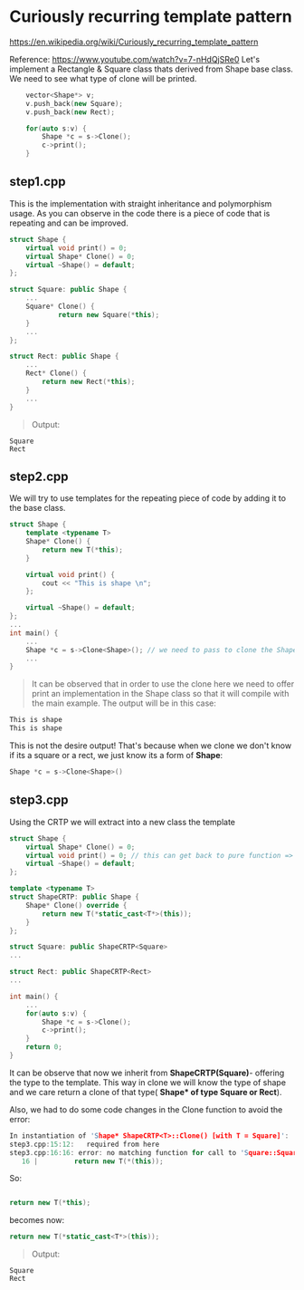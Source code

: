 # Curiously recurring template pattern

https://en.wikipedia.org/wiki/Curiously_recurring_template_pattern

Reference: https://www.youtube.com/watch?v=7-nHdQjSRe0
Let's implement a Rectangle & Square class thats derived from Shape base class. We need to see what type of clone will be printed.

```cpp
    vector<Shape*> v;
    v.push_back(new Square);
    v.push_back(new Rect);

    for(auto s:v) {
        Shape *c = s->Clone();
        c->print();
    }
```

## step1.cpp

This is the implementation with straight inheritance and polymorphism usage.
As you can observe in the code there is a piece of code that is repeating and can be improved.

```cpp
struct Shape {
    virtual void print() = 0;
    virtual Shape* Clone() = 0;
    virtual ~Shape() = default;
};

struct Square: public Shape {
    ...
    Square* Clone() {
            return new Square(*this);
    }
    ...
};

struct Rect: public Shape {
    ...
    Rect* Clone() {
        return new Rect(*this);
    }
    ...
}
```

> Output:

```
Square
Rect
```

## step2.cpp

We will try to use templates for the repeating piece of code by adding it to the base class.

```cpp
struct Shape {
    template <typename T>
    Shape* Clone() {
        return new T(*this);
    }

    virtual void print() {
        cout << "This is shape \n";
    };

    virtual ~Shape() = default;
};
...
int main() {
    ...
    Shape *c = s->Clone<Shape>(); // we need to pass to clone the Shape type
    ...
}
```

> It can be observed that in order to use the clone here we need to offer print an implementation in the Shape class so that it will compile with the main example. The output will be in this case:

```cpp
This is shape
This is shape
```

This is not the desire output! That's because when we clone we don't know if its a square or a rect, we just know its a form of **Shape**:

```cpp
Shape *c = s->Clone<Shape>()
```

## step3.cpp

Using the CRTP we will extract into a new class the template

```cpp
struct Shape {
    virtual Shape* Clone() = 0;
    virtual void print() = 0; // this can get back to pure function => abstract class
    virtual ~Shape() = default;
};

template <typename T>
struct ShapeCRTP: public Shape {
    Shape* Clone() override {
        return new T(*static_cast<T*>(this));
    }
};

struct Square: public ShapeCRTP<Square>
...

struct Rect: public ShapeCRTP<Rect>
...

int main() {
    ...
    for(auto s:v) {
        Shape *c = s->Clone();
        c->print();
    }
    return 0;
}

```

It can be observe that now we inherit from **ShapeCRTP(Square)**- offering the type to the template. This way in clone we will know the type of shape and we care return a clone of that type( **Shape\* of type Square or Rect**).

Also, we had to do some code changes in the Clone function to avoid the error:

```cpp
In instantiation of 'Shape* ShapeCRTP<T>::Clone() [with T = Square]':
step3.cpp:15:12:   required from here
step3.cpp:16:16: error: no matching function for call to 'Square::Square(ShapeCRTP<Square>&)'
   16 |         return new T(*(this));
```

So:

```cpp

return new T(*this);
```

becomes now:

```cpp
return new T(*static_cast<T*>(this));
```

> Output:

```
Square
Rect
```
